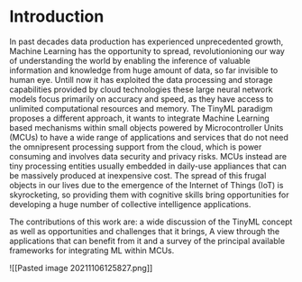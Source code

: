 # Introduction

In past decades data production has experienced unprecedented growth, Machine Learning has the opportunity to spread, revolutionioning our way of understanding the world by enabling the inference of valuable information and knowledge from huge amount of data, so far invisible to human eye.  Untill now it has exploited the data processing and storage capabilities provided by cloud technologies these large neural network models focus primarily on accuracy and speed, as they have access to unlimited computational resources and memory. 
The TinyML paradigm proposes a different approach, it wants to integrate Machine Learning based mechanisms within small objects powered by Microcontroller Units (MCUs) to have a wide range of applications and services that do not need the omnipresent processing support from the cloud, which is power consuming and involves data security and privacy risks. MCUs  instead are tiny processing entities usually embedded in daily-use appliances that can be massively produced at inexpensive cost. The spread of this frugal objects in our lives due to the emergence of the Internet of Things (IoT) is skyrocketing, so providing them with cognitive skills bring opportunities for developing a huge number of collective intelligence applications.

The contributions of this work are: a wide discussion of the TinyML concept as well as opportunities and challenges that it brings, A view through the applications that can benefit from it and  a survey of the principal available frameworks for integrating ML within MCUs.

![[Pasted image 20211106125827.png]]